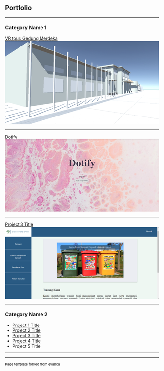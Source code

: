 ## Portfolio

---

### Category Name 1 

[VR tour: Gedung Merdeka](/gedungMerdeka)
<img src="images/vr.jpg?raw=true"/>

---
[Dotify](/dotify)
<img src="images/dotifyHome.PNG?raw=true"/>

---
[Project 3 Title](/GWB)
<img src="images/gwbHome.PNG?raw=true"/>

---

### Category Name 2

- [Project 1 Title](http://example.com/)
- [Project 2 Title](http://example.com/)
- [Project 3 Title](http://example.com/)
- [Project 4 Title](http://example.com/)
- [Project 5 Title](http://example.com/)

---




---
<p style="font-size:11px">Page template forked from <a href="https://github.com/evanca/quick-portfolio">evanca</a></p>
<!-- Remove above link if you don't want to attibute -->
